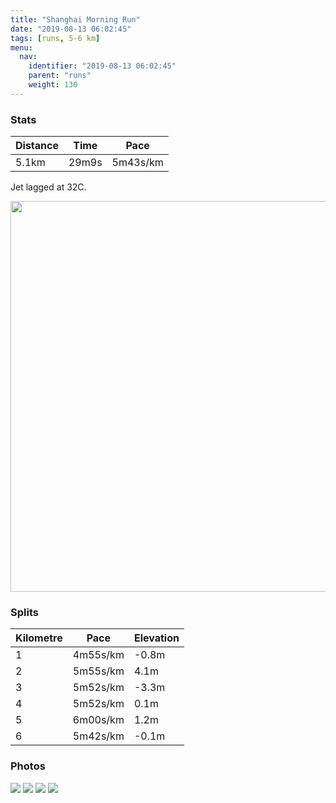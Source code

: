 ```yaml
---
title: "Shanghai Morning Run"
date: "2019-08-13 06:02:45"
tags: [runs, 5-6 km]
menu:
  nav:
    identifier: "2019-08-13 06:02:45"
    parent: "runs"
    weight: 130
---
```


### Stats

| Distance | Time | Pace |
|----------|------|------|
|5.1km|29m9s|5m43s/km|

Jet lagged at 32C.

<img src='https://maps.googleapis.com/maps/api/staticmap?maptype=terrain&path=enc:alf}D}~ccVk@QOIS?Y`@QJQBy@XMNKRI?Oe@RTCl@^d@PLJr@RBXCPPL\h@`@Tn@\b@Pp@NJTHVf@BVDbABTV~@\x@OUo@wAi@w@Y_@KSi@s@[i@Oi@o@gAa@{@Ok@U[]YO]SWCKSMISIEE@?EbAk@~Aq@hAk@j@WVGJGDG@OUeAEo@Oo@s@_CIc@GSl@]Z_@|@_@lAs@VGxAo@PKr@q@v@]CDCAGGIOYu@Yq@Ss@KI}@uDc@qAUYA[O}@g@uA?IM[Mk@a@aA_AgD@C^KjAo@ZG`@YZM\SPEVU`@Ib@Ub@GFHMF[DkAv@WH[Rk@Vs@TYPa@Jq@VGCOYCAC@a@XMLQXOLa@Zc@TIPEGWu@a@}@]sAAGHMn@[FAHBx@`C^n@B?HGR[TUVOHAD@RXt@~Ax@bCv@hDPj@BPAPBJPPHPvCjJVv@HDERY^_@PAFEB_A^q@^e@f@k@PmAv@]NGFCLBJj@jA^rAHf@j@jBXl@D^b@rAh@tBRb@fAbDl@vAz@zAv@hA\`@BHaAcA_AyA_@u@]k@w@mBm@_Cm@mBU}@EAo@Xq@Em@VAFHXABOZHf@MFO?OEGE&key=AIzaSyBPVQ_iynBzLujdhfLzy8Z-5zczbktE55k&size=800x800&scale=2&markers=color:yellow|label:S|31.16753,121.26719&markers=color:green|label:F|31.167939999999998,121.26692999999995' width='625' />

### Splits

| Kilometre | Pace | Elevation |
|------|------|-----------|
|1|4m55s/km|-0.8m|
|2|5m55s/km|4.1m|
|3|5m52s/km|-3.3m|
|4|5m52s/km|0.1m|
|5|6m00s/km|1.2m|
|6|5m42s/km|-0.1m|

### Photos
<img src='https://dgtzuqphqg23d.cloudfront.net/JTPPMHx4vh8Mqr4LfVONfW6QNw-3l4-4kIV7UwtQytw-768x576.jpg'>

<img src='https://dgtzuqphqg23d.cloudfront.net/ZtUa5Raigzhb828J27_JGZRL71e5pcGY0ZZqAk5Fuu8-576x768.jpg'>

<img src='https://dgtzuqphqg23d.cloudfront.net/9V4-i69KeKMEw8WYqZEfOnN_jMkxpnvsPX8rAICkmDs-576x768.jpg'>

<img src='https://dgtzuqphqg23d.cloudfront.net/ZZtx47qIs90Jm8iiEmG85CQCIC8t5C4msrZItfcqLtk-576x768.jpg'>
